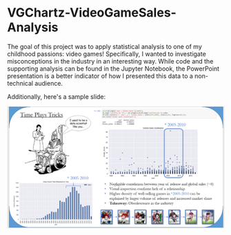 # VGChartz-VideoGameSales-Analysis

The goal of this project was to apply statistical analysis to one of my childhood passions: video games!
Specifically, I wanted to investigate misconceptions in the industry in an interesting way.
While code and the supporting analysis can be found in the Jupyter Notebook, the PowerPoint presentation is a better indicator of how I presented this data to a non-technical audience. 

Additionally, here's a sample slide: 
<p align="center"> 
<img src="https://github.com/ZainNasrullah/VGChartz-VideoGameSales-Analysis/blob/master/exampleSlide.PNG">
</p>


